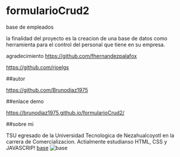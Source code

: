 # formularioCrud2
base de empleados


la finalidad del proyecto es la creacion de una base de datos como herramienta para el control del personal que tiene en su empresa.

agradecimiento
https://github.com/fhernandezpalafox

https://github.com/rjoelgs

##autor

https://github.com/Brunodiaz1975

##enlace demo

https://brunodiaz1975.github.io/formularioCrud2/

##sobre mi

TSU egresado de la Universidad Tecnologica de Nezahualcoyotl en la carrera de Comercializacion. Actialmente estudianso HTML, CSS y JAVASCRIP!
[base](https://user-images.githubusercontent.com/111444600/198848244-bce2d271-b941-497c-b41e-6ff2493ba58a.jpg)
![base](https://user-images.githubusercontent.com/111444600/198863729-91138740-3b49-4f23-a5d1-6a41a59e10d4.jpg)
